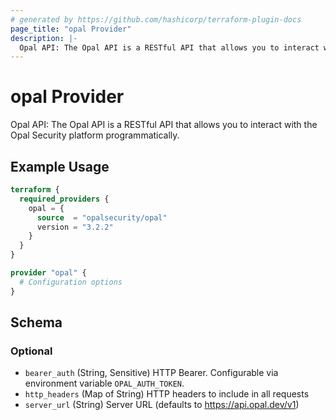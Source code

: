 ```yaml
---
# generated by https://github.com/hashicorp/terraform-plugin-docs
page_title: "opal Provider"
description: |-
  Opal API: The Opal API is a RESTful API that allows you to interact with the Opal Security platform programmatically.
---
```


# opal Provider

Opal API: The Opal API is a RESTful API that allows you to interact with the Opal Security platform programmatically.

## Example Usage

```terraform
terraform {
  required_providers {
    opal = {
      source  = "opalsecurity/opal"
      version = "3.2.2"
    }
  }
}

provider "opal" {
  # Configuration options
}
```

<!-- schema generated by tfplugindocs -->
## Schema

### Optional

- `bearer_auth` (String, Sensitive) HTTP Bearer. Configurable via environment variable `OPAL_AUTH_TOKEN`.
- `http_headers` (Map of String) HTTP headers to include in all requests
- `server_url` (String) Server URL (defaults to https://api.opal.dev/v1)
